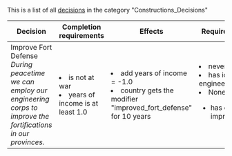 This is a list of all [decisions](decisions.md) in the category "Constructions_Decisions"

| Decision | Completion requirements | Effects | Requirements to appear |
| ----- | ------ | ----- | ------ |
| <a name="eng_corps_boost">Improve Fort Defense</a><br />*During peacetime we can employ our engineering corps to improve the fortifications in our provinces.* | <li>is not at war</li><li>years of income is at least 1.0</li> | <li>add years of income = -1.0</li><li>country gets the modifier "improved_fort_defense" for 10 years</li> | <li>never</li><li>has idea engineer_corps</li><li>None of the following:</li><ul><li>has country modifier improved_fort_defense</li></ul> |
